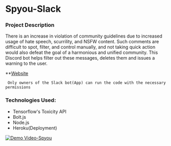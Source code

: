 # Spyou-Slack

### Project Description

There is an increase in violation of community guidelines due to increased usage of hate speech, scurrility, and NSFW content. Such comments are difficult to spot, filter, and control manually, and not taking quick action would also defeat the goal of a harmonious and unified community.
This Discord bot helps filter out these messages, deletes them and issues a warning to the user.

**[Website](http://spyou-net-app.vercel.app/)

``` Only owners of the Slack bot(App) can run the code with the necessary permissions```
### Technologies Used:
- Tensorflow's Toxicity API
- Bolt.js
- Node.js
- Heroku(Deployment)

[![Demo Video-Spyou](./Spyou.png)](https://www.youtube.com/watch?v=c0Yuqi6f2U0)
